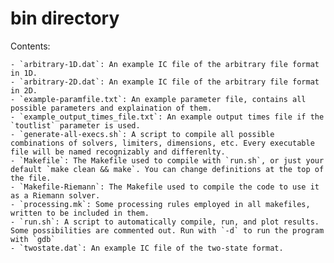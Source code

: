 bin directory
====================================


Contents:

    - `arbitrary-1D.dat`: An example IC file of the arbitrary file format in 1D.
    - `arbitrary-2D.dat`: An example IC file of the arbitrary file format in 2D.
    - `example-paramfile.txt`: An example parameter file, contains all possible parameters and explaination of them.
    - `example_output_times_file.txt`: An example output times file if the `toutlist` parameter is used.
    - `generate-all-execs.sh`: A script to compile all possible combinations of solvers, limiters, dimensions, etc. Every executable file will be named recognizably and differenlty.
    - `Makefile`: The Makefile used to compile with `run.sh`, or just your default `make clean && make`. You can change definitions at the top of the file.
    - `Makefile-Riemann`: The Makefile used to compile the code to use it as a Riemann solver.
    - `processing.mk`: Some processing rules employed in all makefiles, written to be included in them.
    - `run.sh`: A script to automatically compile, run, and plot results. Some possibilities are commented out. Run with `-d` to run the program with `gdb`
    - `twostate.dat`: An example IC file of the two-state format.
